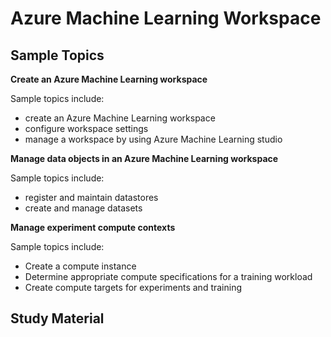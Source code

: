 # Azure Machine Learning Workspace

## Sample Topics
**Create an Azure Machine Learning workspace**

Sample topics include:
* create an Azure Machine Learning workspace
* configure workspace settings
* manage a workspace by using Azure Machine Learning studio

**Manage data objects in an Azure Machine Learning workspace**

Sample topics include:
* register and maintain datastores
* create and manage datasets

**Manage experiment compute contexts**

Sample topics include:
* Create a compute instance
* Determine appropriate compute specifications for a training workload
* Create compute targets for experiments and training

## Study Material
